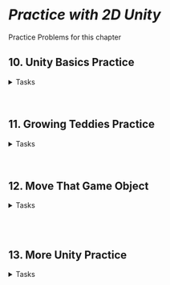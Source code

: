 # ***Practice with 2D Unity***
Practice Problems for this chapter

## 10. Unity Basics Practice
<details>
<summary> Tasks </summary>

* Create a Unity Project and add sprites
* Add sprites to scene
* Run the game

![Growing Teddies Result](images/UnityBoiResult.jpg)

</details>
<br></br>

## 11. Growing Teddies Practice

<details>
<summary> Tasks </summary>

* Make yellow teddy bear 4 times as large.
- [Yellow Bear Script Code](scriptsEx11/YellowTeddyBear.cs)  

* Make the green teddy bear 3 times as tall.
- [Green Bear Script code](scriptsEx11/GreenTeddyBear.cs)

* Make the purple teddy bear 3 times as wide.
- [Purple Bear Script code](scriptsEx11/PurpleTeddyBear.cs)

Caution: 
- Unity requires the name of a .cs file and the name of the class in that .cs file match exactly.

- If you try to rename a script after it has been created, Unity changes the name of the .cs file, but leaves the default name of the class in that file instead of changing it to the new one. 
    - The script will compile fine in MonoDevelop and Visual Studio, but Unity will give you an error when you try to attach it to a game object in your scene.

- To fix this:
    - Right click on the class name in the script and select "Rename..." in the popup menu. 
    - Type in the name of the script as the class name and press "Apply" in the renaming dialog. 
    - Now the name of class and the name of the .cs file match, so Unity will let you attach the script to the  game object in your scene

<br></br>

![Growing Teddies Result](images/GrowingTeddiesPic.jpg)


</details>
<br></br>

## 12. Move That Game Object
<details>
<summary> Tasks </summary>

* Add a game object with physics
* Move the game object
* Play with force

![Move That Object Result](images/UnityBoiMove.jpg)

</details>

<br></br>


## 13. More Unity Practice

<details>
<summary> Tasks </summary>

* Create a project and add sprites
* Add sprites to scene
* Make game objects move

![More Unity Practice](images/CollisionAndPrefabResult.jpg)


</details>